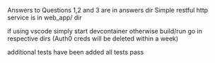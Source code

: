 
Answers to Questions 1,2 and 3 are in answers dir
Simple restful http service is in web_app/ dir

if using vscode simply start devcontainer
otherwise build/run go in respective dirs 
(Auth0 creds will be deleted within a week)


additional tests have been added
all tests pass